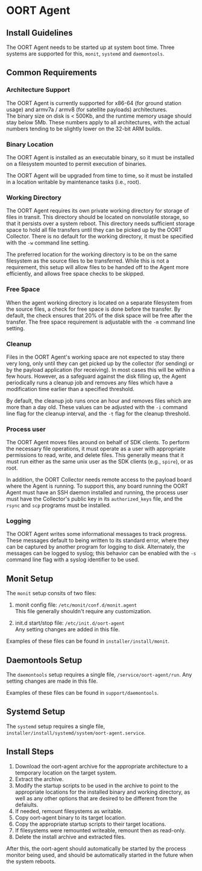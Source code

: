 # OORT Agent

## Install Guidelines

The OORT Agent needs to be started up at system boot
time.  Three systems are supported for this,
`monit`, `systemd` and `daemontools`.

## Common Requirements

### Architecture Support

The OORT Agent is currently supported for x86-64 (for ground station usage) 
and armv7a / armv8 (for satellite payloads) architectures.   
The binary size on disk is < 500Kb, and the runtime memory usage should stay below 5Mb.
These numbers apply to all architectures, with the actual numbers tending to be slightly
lower on the 32-bit ARM builds.  

### Binary Location

The OORT Agent is installed as an executable binary, so it must be installed on a filesystem 
mounted to permit execution of binaries.

The OORT Agent will be upgraded from time to time, so it must be installed in a location writable
by maintenance tasks (i.e., root).

### Working Directory

The OORT Agent requires its own private working directory for storage of files in transit.
This directory should be located on nonvolatile storage, so that it persists over a system reboot.
This directory needs sufficient storage space to hold all file transfers until they can be picked
up by the OORT Collector.  There is no default for the working directory, it must be specified with
the `-w` command line setting.

The preferred location for the working directory is to be on the same filesystem as the source
files to be transferred.  While this is not a requirement, this setup will allow files to be
handed off to the Agent more efficiently, and allows free space checks to be skipped.

### Free Space

When the agent working directory is located on a separate filesystem from the source files, 
a check for free space is done before the transfer.  By default, the check ensures that 20% of the
disk space will be free after the transfer.  The free space requirement is adjustable with
the `-m` command line setting.

### Cleanup

Files in the OORT Agent's working space are not expected to stay there very long, only until
they can get picked up by the collector (for sending) or by the payload application (for
receiving).  In most cases this will be within a few hours.   However, as a safeguard against
the disk filling up, the Agent periodically runs a cleanup job and removes any files which have
a modification time earlier than a specified threshold.  

By default, the cleanup job runs once an hour and removes files which are more than a day old.
These values can be adjusted with the `-i` command line flag for the cleanup interval,
and the `-t` flag for the cleanup threshold.

### Process user

The OORT Agent moves files around on behalf of SDK clients.  To perform the necessary 
file operations, it must operate as a user with appropriate permissions to read, write, 
and delete files.  This generally means that it must run either as the same unix user 
as the SDK clients (e.g., `spire`), or as root.  

In addition, the OORT Collector needs remote access to the payload board where the Agent is
running.  To support this, any board running the OORT Agent must have an SSH daemon installed
and running, the process user must have the Collector's public key in its `authorized_keys` 
file, and the `rsync` and `scp` programs must be installed.

### Logging

The OORT Agent writes some informational messages to track progress.  These messages default
to being written to its standard error, where they can be captured by another program for
logging to disk.  Alternately, the messages can be logged to syslog;  this behavior can be 
enabled with the `-s` command line flag with a syslog identifier to be used.

## Monit Setup

The `monit` setup consits of two files:
1. monit config file: `/etc/monit/conf.d/monit.agent`  
This file generally shouldn't require any customization.

2. init.d start/stop file: `/etc/init.d/oort-agent`  
Any setting changes are added in this file.

Examples of these files can be found in `installer/install/monit`.

## Daemontools Setup

The `daemontools` setup requires a single file, `/service/oort-agent/run`.
Any setting changes are made in this file.

Examples of these files can be found in `support/daemontools`.

## Systemd Setup

The `systemd` setup requires a single file, `installer/install/systemd/system/oort-agent.service`.


## Install Steps

1. Download the oort-agent archive for the appropriate architecture to a temporary
location on the target system.
2. Extract the archive.
3. Modify the startup scripts to be used in the archive to point to the appropriate 
locations for the installed binary and working directory, as well as any other options 
that are desired to be different from the defaiults.
4. If needed, remount filesystems as writable.
5. Copy oort-agent binary to its target location.
6. Copy the appropriate startup scripts to their target locations.
7. If filesystems were remounted writeable, remount then as read-only.
8. Delete the install archive and extracted files.

After this, the oort-agent should automatically be started by the process monitor
being used, and should be automatically started in the future when the system reboots.
